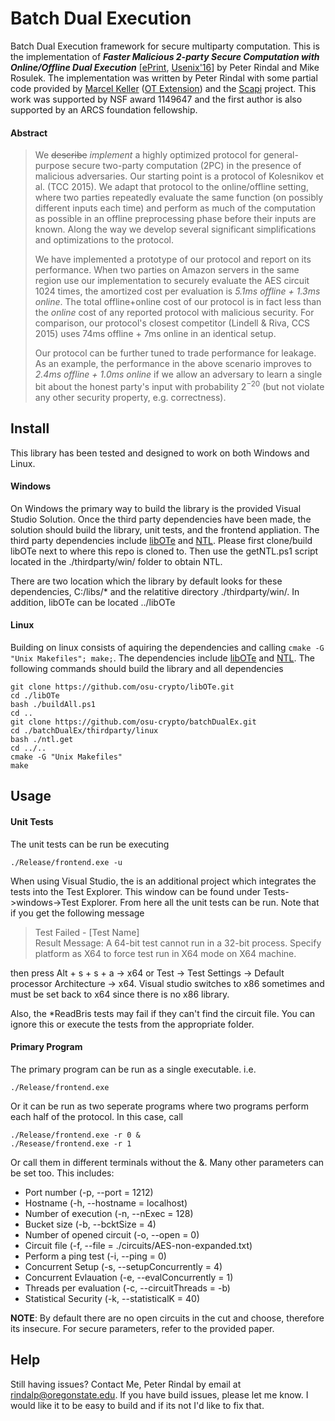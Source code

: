 # Batch Dual Execution
Batch Dual Execution framework for secure multiparty computation. This is the implementation of **_Faster Malicious 2-party Secure Computation with Online/Offline Dual Execution_** \[[ePrint](https://eprint.iacr.org/2016/632), [Usenix'16](https://www.usenix.org/conference/usenixsecurity16/technical-sessions/presentation/rindal)\] by Peter Rindal and Mike Rosulek. The implementation was written by Peter Rindal with some partial code provided by [Marcel Keller](http://www.bristol.ac.uk/engineering/people/marcel-k-keller/index.html) ([OT Extension](http://github.com/bristolcrypto/apricot)) and the [Scapi](https://github.com/cryptobiu/scapi) project. This work was supported by NSF award 1149647 and the first author is also supported by an ARCS foundation fellowship.

#### Abstract

>We ~~describe~~ *implement* a highly optimized protocol for general-purpose secure two-party computation (2PC) in the presence of malicious adversaries. Our starting point is a protocol of Kolesnikov et al. (TCC 2015). We adapt that protocol to the online/offline setting, where two parties repeatedly evaluate the same function (on possibly different inputs each time) and perform as much of the computation as possible in an offline preprocessing phase before their inputs are known. Along the way we develop several significant simplifications and optimizations to the protocol.
>
>We have implemented a prototype of our protocol and report on its performance. When two parties on Amazon servers in the same region use our implementation to securely evaluate the AES circuit 1024 times, the amortized cost per evaluation is *5.1ms offline + 1.3ms online*. The total offline+online cost of our protocol is in fact less than the *online* cost of any reported protocol with malicious security. For comparison, our protocol's closest competitor (Lindell \& Riva, CCS 2015) uses 74ms offline + 7ms online in an identical setup.
>
>Our protocol can be further tuned to trade performance for leakage. As an example, the performance in the above scenario improves to *2.4ms offline + 1.0ms online* if we allow an adversary to learn a single bit about the honest party's input with probability $2^{-20}$ (but not violate any other security property, e.g. correctness).


## Install

This library has been tested and designed to work on both Windows and Linux. 

#### Windows

On Windows the primary way to build the library is the provided Visual Studio Solution. Once the third party dependencies have been made, the solution should build the library, unit tests, and the frontend appliation. The third party dependencies include [libOTe](https://github.com/osu-crypto/libOTe) and [NTL](http://www.shoup.net/ntl/). Please first clone/build libOTe next to where this repo is cloned to. Then use the getNTL.ps1 script located in the ./thirdparty/win/ folder to obtain NTL. 

There are two location which the library by default looks for these dependencies, C:/libs/* and the relatitive directory ./thirdparty/win/. In addition, libOTe can be located ../libOTe

#### Linux

Building on linux consists of aquiring the dependencies and calling `cmake -G "Unix Makefiles"; make;`. The dependencies include [libOTe](https://github.com/osu-crypto/libOTe) and [NTL](http://www.shoup.net/ntl/). The following commands should build the library and all dependencies 

```
git clone https://github.com/osu-crypto/libOTe.git
cd ./libOTe
bash ./buildAll.ps1
cd ..
git clone https://github.com/osu-crypto/batchDualEx.git
cd ./batchDualEx/thirdparty/linux
bash ./ntl.get
cd ../..
cmake -G "Unix Makefiles"
make
```




## Usage

#### Unit Tests

The unit tests can be run be executing

`./Release/frontend.exe -u`

When using Visual Studio, the is an additional project which integrates the tests into the Test Explorer. This window can be found under Tests->windows->Test Explorer. From here all the unit tests can be run. Note that if you get the following message

> Test Failed - [Test Name]<br>
>Result Message:	A 64-bit test cannot run in a 32-bit process. Specify platform as X64 to force test run in X64 mode on X64 machine.

then press Alt + s + s + a  -> x64    or Test -> Test Settings -> Default processor Architecture -> x64. Visual studio switches to x86 sometimes and must be set back to x64 since there is no x86 library. 

Also, the *ReadBris tests may fail if they can't find the circuit file. You can ignore this or execute the tests from the appropriate folder.

#### Primary Program

The primary program can be run as a single executable. i.e.

`./Release/frontend.exe`

Or it can be run as two seperate programs where two programs perform each half of the protocol. In this case, call

`./Release/frontend.exe -r 0 &`<br>
`./Resease/frontend.exe -r 1`

Or call them in different terminals without the &. Many other parameters can be set too. This includes:
* Port number (-p, --port = 1212)
* Hostname (-h, --hostname = localhost)
* Number of execution (-n, --nExec = 128)
* Bucket size (-b, --bcktSize = 4)
* Number of opened circuit (-o, --open = 0)
* Circuit file (-f, --file = ./circuits/AES-non-expanded.txt)
* Perform a ping test (-i, --ping = 0)
* Concurrent Setup (-s, --setupConcurrently = 4)
* Concurrent Evlauation (-e, --evalConcurrently = 1)
* Threads per evaluation (-c, --circuitThreads = -b)
* Statistical Security (-k, --statisticalK = 40)

**NOTE**: By default there are no open circuits in the cut and choose, therefore its insecure. For secure parameters, refer to the provided paper.


## Help

Still having issues? Contact Me, Peter Rindal by email at rindalp@oregonstate.edu. If you have build issues, please let me know. I would like it to be easy to build and if its not I'd like to fix that.
